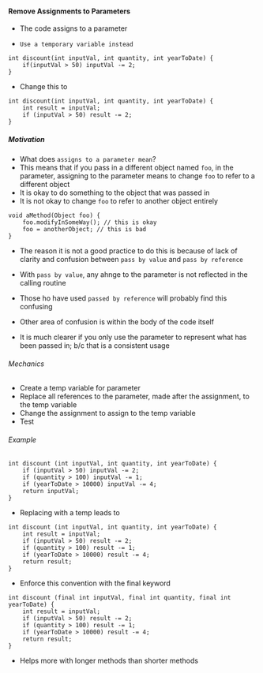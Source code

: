 #### Remove Assignments to Parameters

- The code assigns to a parameter

- `Use a temporary variable instead`

```
int discount(int inputVal, int quantity, int yearToDate) {
    if(inputVal > 50) inputVal -= 2;
}
```

- Change this to

```
int discount(int inputVal, int quantity, int yearToDate) {
    int result = inputVal;
    if (inputVal > 50) result -= 2;
}
```

##### Motivation

- What does `assigns to a parameter mean`?
- This means that if you pass in a different object named `foo`, in the parameter, assigning to the parameter means to change `foo` to refer to a different object
- It is okay to do something to the object that was passed in
- It is not okay to change `foo` to refer to another object entirely

```
void aMethod(Object foo) {
    foo.modifyInSomeWay(); // this is okay
    foo = anotherObject; // this is bad
}
```

- The reason it is not a good practice to do this is because of lack of clarity and confusion between `pass by value` and `pass by reference`

- With `pass by value`, any ahnge to the parameter is not reflected in the calling routine
- Those ho have used `passed by reference` will probably find this confusing

- Other area of confusion is within the body of the code itself
- It is much clearer if you only use the parameter to represent what has been passed in; b/c that is a consistent usage

###### Mechanics

- Create a temp variable for parameter
- Replace all references to the parameter, made after the assignment, to the temp variable
- Change the assignment to assign to the temp variable
- Test

###### Example

```
int discount (int inputVal, int quantity, int yearToDate) {
    if (inputVal > 50) inputVal -= 2;
    if (quantity > 100) inputVal -= 1;
    if (yearToDate > 10000) inputVal -= 4;
    return inputVal; 
}
```

- Replacing with a temp leads to

```
int discount (int inputVal, int quantity, int yearToDate) {
    int result = inputVal;
    if (inputVal > 50) result -= 2;
    if (quantity > 100) result -= 1;
    if (yearToDate > 10000) result -= 4;
    return result; 
}
```

- Enforce this convention with the final keyword

```
int discount (final int inputVal, final int quantity, final int yearToDate) {
    int result = inputVal;
    if (inputVal > 50) result -= 2;
    if (quantity > 100) result -= 1;
    if (yearToDate > 10000) result -= 4;
    return result; 
}
```

- Helps more with longer methods than shorter methods